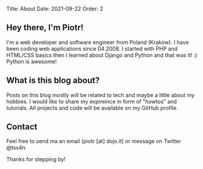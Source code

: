 Title: About
Date: 2021-09-22
Order: 2


## Hey there, I'm Piotr!

I'm a web developer and software engineer from Poland (Kraków). I have been coding web applications since 04.2008. I started with PHP and HTML/CSS basics then I learned about Django and Python and that was it! :) Python is awesome!


## What is this blog about?

Posts on this blog mostly will be related to tech and maybe a little about my hobbies. I would like to share my expireince in form of "howtos" and tutorials. All projects and code will be available on my GitHub profile.


## Contact

Feel free to send ma an email (piotr [at] dojo.it) or message on Twitter @tss4n.


Thanks for stepping by!
